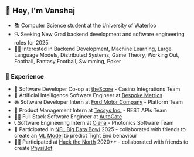 ## 👋 Hey, I'm Vanshaj
- 📚 Computer Science student at the University of Waterloo
- 🔍 Seeking New Grad backend development and software engineering roles for 2025.
- 👨‍💻 Interested in Backend Development, Machine Learning, Large Language Models, Distributed Systems, Game Theory, Working Out, Football, Fantasy Football, Swimming, Poker

### 🚀 Experience
- 🎰 Software Developer Co-op at [theScore](https://www.thescore.com/) - Casino Integrations Team
- 🧠 Artificial Intelligence Software Engineer at [Bespoke Metrics](https://compass.bespokemetrics.com/)
- 🚘 Software Developer Intern at [Ford Motor Company](https://www.ford.ca/) - Platform Team
- 🏬 Product Management Intern at [Tecsys Inc.](https://www.tecsys.com/) - REST APIs Team
- 👨‍🔧 Full Stack Software Engineer at [AutoCate](https://www.autocate.ca/)
- 📞 Software Engineering Intern at [Ciena](https://www.ciena.com/) - Photonics Software Team
- 🏈 Participated in [NFL Big Data Bowl](https://www.kaggle.com/competitions/nfl-big-data-bowl-2025/) 2025 - collaborated with friends to create an [ML Model](https://www.kaggle.com/code/vanshajvohra/tight-end-the-most-versatile-position) to predict Tight End behaviour
- 👨‍💻 Participated at [Hack the North](https://hackthenorth.com/) 2020++ - collaborated with friends to create [PhysiBot](https://github.com/Ojas-Sharma/PhysiBot)




<!--
**vanshajvohra/vanshajvohra** is a ✨ _special_ ✨ repository because its `README.md` (this file) appears on your GitHub profile.

Here are some ideas to get you started:

- 🔭 I’m currently working on ...
- 🌱 I’m currently learning ...
- 👯 I’m looking to collaborate on ...
- 🤔 I’m looking for help with ...
- 💬 Ask me about ...
- 📫 How to reach me: ...
- 😄 Pronouns: ...
- ⚡ Fun fact: ...
-->
